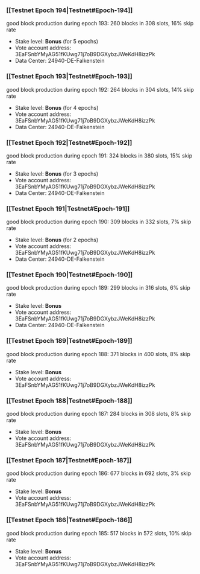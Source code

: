 ### [[Testnet Epoch 194|Testnet#Epoch-194]]
good block production during epoch 193: 260 blocks in 308 slots, 16% skip rate
* Stake level: **Bonus** (for 5 epochs)
* Vote account address: 3EaFSnbYMyAG51fKUwg71j7oB9DGXybzJWeKdH8izzPk
* Data Center: 24940-DE-Falkenstein
### [[Testnet Epoch 193|Testnet#Epoch-193]]
good block production during epoch 192: 264 blocks in 304 slots, 14% skip rate
* Stake level: **Bonus** (for 4 epochs)
* Vote account address: 3EaFSnbYMyAG51fKUwg71j7oB9DGXybzJWeKdH8izzPk
* Data Center: 24940-DE-Falkenstein
### [[Testnet Epoch 192|Testnet#Epoch-192]]
good block production during epoch 191: 324 blocks in 380 slots, 15% skip rate
* Stake level: **Bonus** (for 3 epochs)
* Vote account address: 3EaFSnbYMyAG51fKUwg71j7oB9DGXybzJWeKdH8izzPk
* Data Center: 24940-DE-Falkenstein
### [[Testnet Epoch 191|Testnet#Epoch-191]]
good block production during epoch 190: 309 blocks in 332 slots, 7% skip rate
* Stake level: **Bonus** (for 2 epochs)
* Vote account address: 3EaFSnbYMyAG51fKUwg71j7oB9DGXybzJWeKdH8izzPk
* Data Center: 24940-DE-Falkenstein
### [[Testnet Epoch 190|Testnet#Epoch-190]]
good block production during epoch 189: 299 blocks in 316 slots, 6% skip rate
* Stake level: **Bonus**
* Vote account address: 3EaFSnbYMyAG51fKUwg71j7oB9DGXybzJWeKdH8izzPk
* Data Center: 24940-DE-Falkenstein
### [[Testnet Epoch 189|Testnet#Epoch-189]]
good block production during epoch 188: 371 blocks in 400 slots, 8% skip rate
* Stake level: **Bonus**
* Vote account address: 3EaFSnbYMyAG51fKUwg71j7oB9DGXybzJWeKdH8izzPk
### [[Testnet Epoch 188|Testnet#Epoch-188]]
good block production during epoch 187: 284 blocks in 308 slots, 8% skip rate
* Stake level: **Bonus**
* Vote account address: 3EaFSnbYMyAG51fKUwg71j7oB9DGXybzJWeKdH8izzPk
### [[Testnet Epoch 187|Testnet#Epoch-187]]
good block production during epoch 186: 677 blocks in 692 slots, 3% skip rate
* Stake level: **Bonus**
* Vote account address: 3EaFSnbYMyAG51fKUwg71j7oB9DGXybzJWeKdH8izzPk
### [[Testnet Epoch 186|Testnet#Epoch-186]]
good block production during epoch 185: 517 blocks in 572 slots, 10% skip rate
* Stake level: **Bonus**
* Vote account address: 3EaFSnbYMyAG51fKUwg71j7oB9DGXybzJWeKdH8izzPk